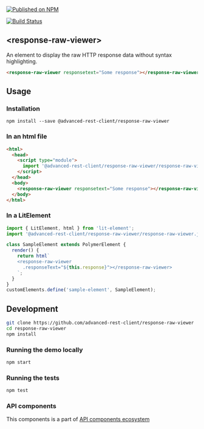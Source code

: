 [![Published on NPM](https://img.shields.io/npm/v/@advanced-rest-client/response-raw-viewer.svg)](https://www.npmjs.com/package/@advanced-rest-client/response-raw-viewer)

[![Build Status](https://travis-ci.org/advanced-rest-client/response-raw-viewer.svg?branch=stage)](https://travis-ci.org/advanced-rest-client/response-raw-viewer)

## &lt;response-raw-viewer&gt;

An element to display the raw HTTP response data without syntax highlighting.

```html
<response-raw-viewer responsetext="Some response"></response-raw-viewer>
```

## Usage

### Installation
```
npm install --save @advanced-rest-client/response-raw-viewer
```

### In an html file

```html
<html>
  <head>
    <script type="module">
      import '@advanced-rest-client/response-raw-viewer/response-raw-viewer.js';
    </script>
  </head>
  <body>
    <response-raw-viewer responsetext="Some response"></response-raw-viewer>
  </body>
</html>
```

### In a LitElement

```js
import { LitElement, html } from 'lit-element';
import '@advanced-rest-client/response-raw-viewer/response-raw-viewer.js';

class SampleElement extends PolymerElement {
  render() {
    return html`
    <response-raw-viewer
      .responseText="${this.response}"></response-raw-viewer>
    `;
  }
}
customElements.define('sample-element', SampleElement);
```

## Development

```sh
git clone https://github.com/advanced-rest-client/response-raw-viewer
cd response-raw-viewer
npm install
```

### Running the demo locally

```sh
npm start
```

### Running the tests
```sh
npm test
```

### API components

This components is a part of [API components ecosystem](https://elements.advancedrestclient.com/)
